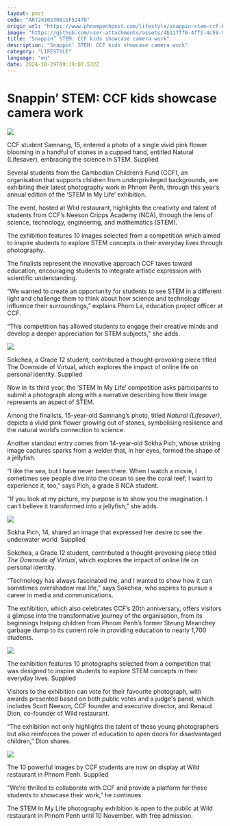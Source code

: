 ```yaml
---
layout: post
code: "ART2410230811F5247D"
origin_url: "https://www.phnompenhpost.com/lifestyle/snappin-stem-ccf-kids-showcase-camera-work"
image: "https://github.com/user-attachments/assets/4b117ff6-4ff1-4c59-9faa-92e60fd80ce1"
title: "Snappin’ STEM: CCF kids showcase camera work"
description: "​​Snappin’ STEM: CCF kids showcase camera work​"
category: "LIFESTYLE"
language: "en"
date: 2024-10-29T09:19:07.532Z
---
```


# Snappin’ STEM: CCF kids showcase camera work

![](https://pppenglish.sgp1.digitaloceanspaces.com/image/main/202410/23_10_2024_ccf_student_samnang_with_his_photo_copy.jpg)

CCF student Samnang, 15, entered a photo of a single vivid pink flower blooming in a handful of stones in a cupped hand, entitled Natural (Lifesaver), embracing the science in STEM. Supplied

Several students from the Cambodian Children’s Fund (CCF), an organisation that supports children from underprivileged backgrounds, are exhibiting their latest photography work in Phnom Penh, through this year’s annual edition of the ‘STEM In My Life’ exhibition. 

The event, hosted at Wild restaurant, highlights the creativity and talent of students from CCF’s Neeson Cripps Academy (NCA), through the lens of science, technology, engineering, and mathematics (STEM).

The exhibition features 10 images selected from a competition which aimed to inspire students to explore STEM concepts in their everyday lives through photography. 

The finalists represent the innovative approach CCF takes toward education, encouraging students to integrate artistic expression with scientific understanding.

“We wanted to create an opportunity for students to see STEM in a different light and challenge them to think about how science and technology influence their surroundings,” explains Phorn La, education project officer at CCF. 

“This competition has allowed students to engage their creative minds and develop a deeper appreciation for STEM subjects,” she adds.

![](https://github.com/user-attachments/assets/485b2666-2193-455a-a877-e0d7a9884143)

Sokchea, a Grade 12 student, contributed a thought-provoking piece titled The Downside of Virtual, which explores the impact of online life on personal identity. Supplied

Now in its third year, the ‘STEM In My Life’ competition asks participants to submit a photograph along with a narrative describing how their image represents an aspect of STEM. 

Among the finalists, 15-year-old Samnang’s photo, titled _Natural (Lifesaver)_, depicts a vivid pink flower growing out of stones, symbolising resilience and the natural world’s connection to science.

Another standout entry comes from 14-year-old Sokha Pich, whose striking image captures sparks from a welder that, in her eyes, formed the shape of a jellyfish. 

“I like the sea, but I have never been there. When I watch a movie, I sometimes see people dive into the ocean to see the coral reef; I want to experience it, too,” says Pich, a grade 8 NCA student.

“If you look at my picture, my purpose is to show you the imagination. I can’t believe it transformed into a jellyfish,” she adds.

![](https://github.com/user-attachments/assets/72527950-21cc-423c-9458-e4d7a0541dca)

Sokha Pich, 14, shared an image that expressed her desire to see the underwater world. Supplied

Sokchea, a Grade 12 student, contributed a thought-provoking piece titled _The Downside of Virtual_, which explores the impact of online life on personal identity. 

“Technology has always fascinated me, and I wanted to show how it can sometimes overshadow real life,” says Sokchea, who aspires to pursue a career in media and communications.

The exhibition, which also celebrates CCF’s 20th anniversary, offers visitors a glimpse into the transformative journey of the organisation, from its beginnings helping children from Phnom Penh’s former Steung Meanchey garbage dump to its current role in providing education to nearly 1,700 students. 

![](https://github.com/user-attachments/assets/259cd3fc-cea6-4b0b-a6ed-fa1e80bd6ecf)

The exhibition features 10 photographs selected from a competition that was designed to inspire students to explore STEM concepts in their everyday lives. Supplied

Visitors to the exhibition can vote for their favourite photograph, with awards presented based on both public votes and a judge's panel, which includes Scott Neeson, CCF founder and executive director, and Renaud Dion, co-founder of Wild restaurant.

“The exhibition not only highlights the talent of these young photographers but also reinforces the power of education to open doors for disadvantaged children,” Dion shares. 

![](https://github.com/user-attachments/assets/844bb9c4-fa01-4e5a-9869-5be5f0ebcb7a)

The 10 powerful images by CCF students are now on display at Wild restaurant in Phnom Penh. Supplied

“We’re thrilled to collaborate with CCF and provide a platform for these students to showcase their work,” he continues.

The STEM In My Life photography exhibition is open to the public at Wild restaurant in Phnom Penh until 10 November, with free admission.